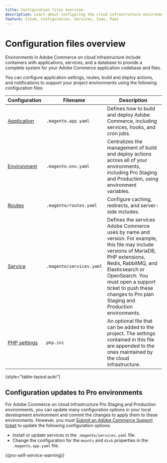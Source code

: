 ```yaml
---
title: Configuration files overview
description: Learn about configuring the cloud infrastructure environment to support deploying and managing your customized Adobe Commerce store.
feature: Cloud, Configuration, Services, Iaas, Paas
---
```

# Configuration files overview

Environments in Adobe Commerce on cloud infrastructure include containers with applications, services, and a database to provide a complete system for your Adobe Commerce application codebase and files.

You can configure application settings, routes, build and deploy actions, and notifications to support your project environments using the following configuration files:

| Configuration | Filename | Description |
| ------------- | -------- | ----------- |
| [Application](../application/configure-app-yaml.md) | `.magento.app.yaml` | Defines how to build and deploy Adobe Commerce, including services, hooks, and cron jobs. |
| [Environment](configure-env-yaml.md) | `.magento.env.yaml` | Centralizes the management of build and deploy actions across all of your environments, including Pro Staging and Production, using environment variables. |
| [Routes](../routes/routes-yaml.md) | `.magento/routes.yaml` | Configure caching, redirects, and server-side includes. |
| [Service](../services/services-yaml.md) | `.magento/services.yaml` | Defines the services Adobe Commerce uses by name and version. For example, this file may include versions of MariaDB, PHP extensions, Redis, RabbitMQ, and Elasticsearch or OpenSearch. You must open a support ticket to push these changes to Pro plan Staging and Production environments. |
| [PHP settings](../application/php-settings.md#configure-php) | `php.ini` | An optional file that can be added to the project. The settings contained in this file are appended to the ones maintained by the cloud infrastructure. |

{style="table-layout:auto"}

## Configuration updates to Pro environments

For Adobe Commerce on cloud infrastructure Pro Staging and Production environments, you can update many configuration options in your local development environment and commit the changes to apply them to these environments. However, you must [Submit an Adobe Commerce Support ticket](https://experienceleague.adobe.com/docs/commerce-knowledge-base/kb/help-center-guide/magento-help-center-user-guide.html#submit-ticket) to update the following configuration options:

- Install or update services in the `.magento/services.yaml` file.
- Change the configuration for the `mounts` and `disk` properties in the `.magento.app.yaml` file.

{{pro-self-service-warning}}
